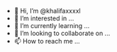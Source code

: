 - 👋 Hi, I’m @khalifaxxxxl
- 👀 I’m interested in ...
- 🌱 I’m currently learning ...
- 💞️ I’m looking to collaborate on ...
- 📫 How to reach me ...

<!---
khalifaxxxxl/khalifaxxxxl is a ✨ special ✨ repository because its `README.md` (this file) appears on your GitHub profile.
You can click the Preview link to take a look at your changes.
--->
